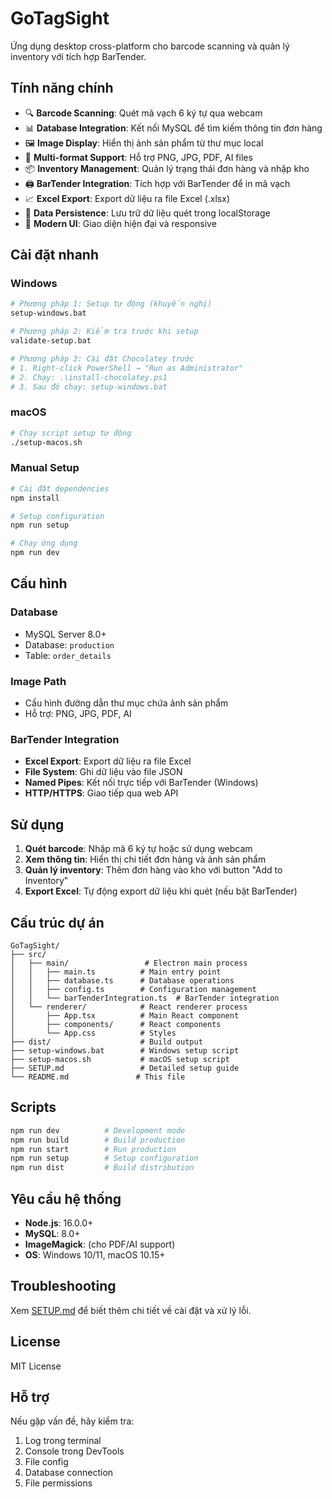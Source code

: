 # GoTagSight

Ứng dụng desktop cross-platform cho barcode scanning và quản lý inventory với tích hợp BarTender.

## Tính năng chính

- 🔍 **Barcode Scanning**: Quét mã vạch 6 ký tự qua webcam
- 📊 **Database Integration**: Kết nối MySQL để tìm kiếm thông tin đơn hàng
- 🖼️ **Image Display**: Hiển thị ảnh sản phẩm từ thư mục local
- 📄 **Multi-format Support**: Hỗ trợ PNG, JPG, PDF, AI files
- 📦 **Inventory Management**: Quản lý trạng thái đơn hàng và nhập kho
- 🖨️ **BarTender Integration**: Tích hợp với BarTender để in mã vạch
- 📈 **Excel Export**: Export dữ liệu ra file Excel (.xlsx)
- 💾 **Data Persistence**: Lưu trữ dữ liệu quét trong localStorage
- 🎨 **Modern UI**: Giao diện hiện đại và responsive

## Cài đặt nhanh

### Windows
```bash
# Phương pháp 1: Setup tự động (khuyến nghị)
setup-windows.bat

# Phương pháp 2: Kiểm tra trước khi setup
validate-setup.bat

# Phương pháp 3: Cài đặt Chocolatey trước
# 1. Right-click PowerShell → "Run as Administrator"
# 2. Chạy: .\install-chocolatey.ps1
# 3. Sau đó chạy: setup-windows.bat
```

### macOS
```bash
# Chạy script setup tự động
./setup-macos.sh
```

### Manual Setup
```bash
# Cài đặt dependencies
npm install

# Setup configuration
npm run setup

# Chạy ứng dụng
npm run dev
```

## Cấu hình

### Database
- MySQL Server 8.0+
- Database: `production`
- Table: `order_details`

### Image Path
- Cấu hình đường dẫn thư mục chứa ảnh sản phẩm
- Hỗ trợ: PNG, JPG, PDF, AI

### BarTender Integration
- **Excel Export**: Export dữ liệu ra file Excel
- **File System**: Ghi dữ liệu vào file JSON
- **Named Pipes**: Kết nối trực tiếp với BarTender (Windows)
- **HTTP/HTTPS**: Giao tiếp qua web API

## Sử dụng

1. **Quét barcode**: Nhập mã 6 ký tự hoặc sử dụng webcam
2. **Xem thông tin**: Hiển thị chi tiết đơn hàng và ảnh sản phẩm
3. **Quản lý inventory**: Thêm đơn hàng vào kho với button "Add to Inventory"
4. **Export Excel**: Tự động export dữ liệu khi quét (nếu bật BarTender)

## Cấu trúc dự án

```
GoTagSight/
├── src/
│   ├── main/                 # Electron main process
│   │   ├── main.ts          # Main entry point
│   │   ├── database.ts      # Database operations
│   │   ├── config.ts        # Configuration management
│   │   └── barTenderIntegration.ts  # BarTender integration
│   └── renderer/            # React renderer process
│       ├── App.tsx          # Main React component
│       ├── components/      # React components
│       └── App.css          # Styles
├── dist/                    # Build output
├── setup-windows.bat        # Windows setup script
├── setup-macos.sh           # macOS setup script
├── SETUP.md                 # Detailed setup guide
└── README.md               # This file
```

## Scripts

```bash
npm run dev          # Development mode
npm run build        # Build production
npm run start        # Run production
npm run setup        # Setup configuration
npm run dist         # Build distribution
```

## Yêu cầu hệ thống

- **Node.js**: 16.0.0+
- **MySQL**: 8.0+
- **ImageMagick**: (cho PDF/AI support)
- **OS**: Windows 10/11, macOS 10.15+

## Troubleshooting

Xem [SETUP.md](SETUP.md) để biết thêm chi tiết về cài đặt và xử lý lỗi.

## License

MIT License

## Hỗ trợ

Nếu gặp vấn đề, hãy kiểm tra:
1. Log trong terminal
2. Console trong DevTools
3. File config
4. Database connection
5. File permissions 